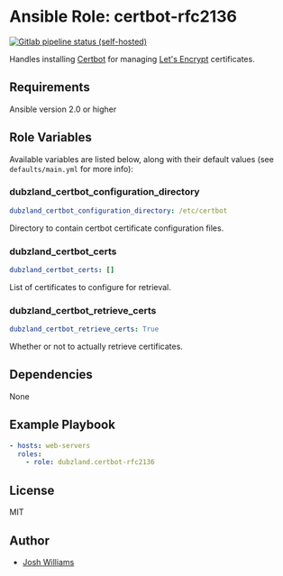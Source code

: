 # Ansible Role: certbot-rfc2136
[![Gitlab pipeline status (self-hosted)](https://img.shields.io/gitlab/pipeline/dubzland/ansible-role-certbot-rfc2136?gitlab_url=https%3A%2F%2Fgit.dubzland.net)](https://git.dubzland.net/dubzland/ansible-role-certbot-rfc2136/pipelines)

Handles installing [Certbot](https://certbot.eff.org) for managing [Let's Encrypt](https://letsencrypt.org) certificates.

## Requirements

Ansible version 2.0 or higher

## Role Variables

Available variables are listed below, along with their default values (see `defaults/main.yml` for more info):

### dubzland_certbot_configuration_directory

```yaml
dubzland_certbot_configuration_directory: /etc/certbot
```

Directory to contain certbot certificate configuration files.

### dubzland_certbot_certs

```yaml
dubzland_certbot_certs: []
```

List of certificates to configure for retrieval.

### dubzland_certbot_retrieve_certs

```yaml
dubzland_certbot_retrieve_certs: True
```

Whether or not to actually retrieve certificates.

## Dependencies

None

## Example Playbook

```yaml
- hosts: web-servers
  roles:
    - role: dubzland.certbot-rfc2136
```

## License

MIT

## Author

* [Josh Williams](https://codingprime.com)
